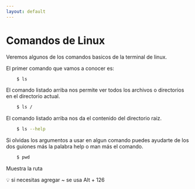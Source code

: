 ```yaml
---
layout: default
---
```


# Comandos de Linux

Veremos algunos de los comandos basicos de la terminal de linux.

El primer comando que vamos a conocer es:

```bash
    $ ls
```
El comando listado arriba nos permite ver todos los archivos o directorios en el directorio actual.

```bash
    $ ls /
```
El comando listado arriba nos da el contenido del directorio raiz.

```bash
    $ ls --help
```
Si olvidas los argumentos a usar en algun comando puedes ayudarte de los dos guiones más la palabra help o man más el comando.

```bash
    $ pwd 
```
Muestra la ruta

:bulb: si necesitas agregar ~ se usa Alt + 126